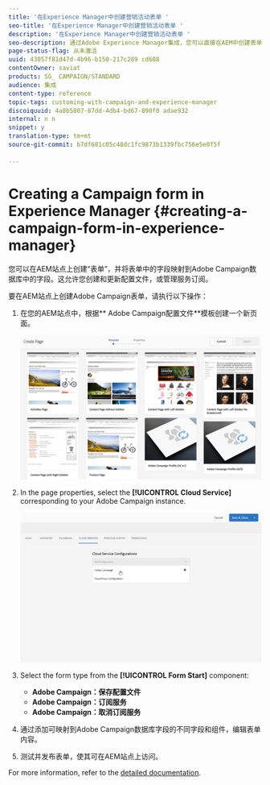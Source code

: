 ```yaml
---
title: '在Experience Manager中创建营销活动表单 '
seo-title: '在Experience Manager中创建营销活动表单 '
description: '在Experience Manager中创建营销活动表单 '
seo-description: 通过Adobe Experience Manager集成，您可以直接在AEM中创建表单，以创建和更新配置文件或管理订阅。
page-status-flag: 从未激活
uuid: 43057f81d47d-4b96-b150-217c289 cd608
contentOwner: saviat
products: SG_ CAMPAIGN/STANDARD
audience: 集成
content-type: reference
topic-tags: customing-with-campaign-and-experience-manager
discoiquuid: 4a8b5807-87dd-4db4-bd67-890f0 adae932
internal: n n
snippet: y
translation-type: tm+mt
source-git-commit: b7df681c05c48dc1fc9873b1339fbc756e5e0f5f

---
```



# Creating a Campaign form in Experience Manager {#creating-a-campaign-form-in-experience-manager}

您可以在AEM站点上创建“表单”，并将表单中的字段映射到Adobe Campaign数据库中的字段。这允许您创建和更新配置文件，或管理服务订阅。

要在AEM站点上创建Adobe Campaign表单，请执行以下操作：

1. 在您的AEM站点中，根据** Adobe Campaign配置文件**模板创建一个新页面。

   ![](assets/aem_content_forms.png)

1. In the page properties, select the **[!UICONTROL Cloud Service]** corresponding to your Adobe Campaign instance.

   ![](assets/aem_content_forms_2.png)

1. Select the form type from the **[!UICONTROL Form Start]** component:

   * **Adobe Campaign：保存配置文件**
   * **Adobe Campaign：订阅服务**
   * **Adobe Campaign：取消订阅服务**

1. 通过添加可映射到Adobe Campaign数据库字段的不同字段和组件，编辑表单内容。
1. 测试并发布表单，使其可在AEM站点上访问。

For more information, refer to the [detailed documentation](https://docs.adobe.com/docs/en/aem/6-2/author/personalization/adobe-campaign/adobe-campaign-forms.html).
